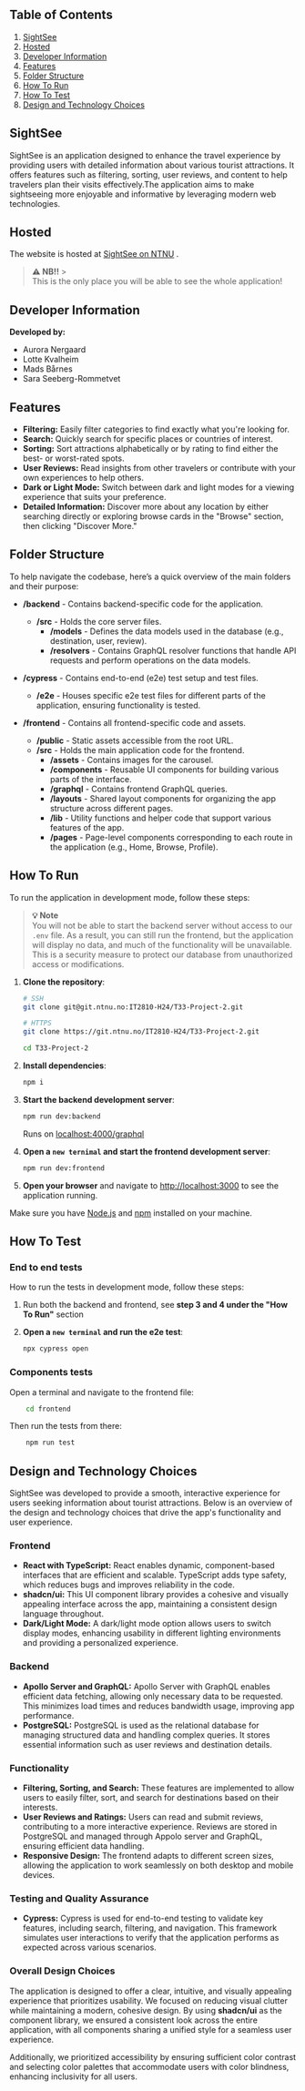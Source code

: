 ## Table of Contents

1. [SightSee](#sightsee)
2. [Hosted](#hosted)
3. [Developer Information](#developer-information)
4. [Features](#features)
5. [Folder Structure](#folder-structure)
6. [How To Run](#how-to-run)
7. [How To Test](#how-to-test)
8. [Design and Technology Choices](#design-and-technology-choices)

## SightSee

SightSee is an application designed to enhance the travel experience by providing users with detailed information about various tourist attractions. It offers features such as filtering, sorting, user reviews, and content to help travelers plan their visits effectively.The application aims to make sightseeing more enjoyable and informative by leveraging modern web technologies.

## Hosted

The website is hosted at
[SightSee on NTNU](http://it2810-33.idi.ntnu.no/project2/) .

> **⚠ NB!!** > </br>
> This is the only place you will be able to see the whole application!

## Developer Information

**Developed by:**

- Aurora Nergaard
- Lotte Kvalheim
- Mads Bårnes
- Sara Seeberg-Rommetvet

## Features

- **Filtering:** Easily filter categories to find exactly what you're looking for.
- **Search:** Quickly search for specific places or countries of interest.
- **Sorting:** Sort attractions alphabetically or by rating to find either the best- or worst-rated spots.
- **User Reviews:** Read insights from other travelers or contribute with your own experiences to help others.
- **Dark or Light Mode:** Switch between dark and light modes for a viewing experience that suits your preference.
- **Detailed Information:** Discover more about any location by either searching directly or exploring browse cards in the "Browse" section, then clicking "Discover More."

## Folder Structure

To help navigate the codebase, here’s a quick overview of the main folders and their purpose:

- **/backend** - Contains backend-specific code for the application.

  - **/src** - Holds the core server files.
    - **/models** - Defines the data models used in the database (e.g., destination, user, review).
    - **/resolvers** - Contains GraphQL resolver functions that handle API requests and perform operations on the data models.

- **/cypress** - Contains end-to-end (e2e) test setup and test files.

  - **/e2e** - Houses specific e2e test files for different parts of the application, ensuring functionality is tested.

- **/frontend** - Contains all frontend-specific code and assets.
  - **/public** - Static assets accessible from the root URL.
  - **/src** - Holds the main application code for the frontend.
    - **/assets** - Contains images for the carousel.
    - **/components** - Reusable UI components for building various parts of the interface.
    - **/graphql** - Contains frontend GraphQL queries.
    - **/layouts** - Shared layout components for organizing the app structure across different pages.
    - **/lib** - Utility functions and helper code that support various features of the app.
    - **/pages** - Page-level components corresponding to each route in the application (e.g., Home, Browse, Profile).

## How To Run

To run the application in development mode, follow these steps:

> **💡 Note** </br>
> You will not be able to start the backend server without access to our `.env` file. As a result, you can still run the frontend, but the application will display no data, and much of the functionality will be unavailable. This is a security measure to protect our database from unauthorized access or modifications.

1. **Clone the repository**:

   ```bash
   # SSH
   git clone git@git.ntnu.no:IT2810-H24/T33-Project-2.git

   # HTTPS
   git clone https://git.ntnu.no/IT2810-H24/T33-Project-2.git

   cd T33-Project-2
   ```

2. **Install dependencies**:

   ```bash
   npm i
   ```

3. **Start the backend development server**:

   ```bash
   npm run dev:backend
   ```

   Runs on [localhost:4000/graphql](localhost:4000/graphql)

4. **Open a `new ternimal` and start the frontend development server**:

   ```bash
   npm run dev:frontend
   ```

5. **Open your browser** and navigate to [http://localhost:3000](http://localhost:3000) to see the application running.

Make sure you have [Node.js](https://nodejs.org/) and [npm](https://www.npmjs.com/) installed on your machine.

## How To Test

### End to end tests

How to run the tests in development mode, follow these steps:

1.  Run both the backend and frontend,
    see **step 3 and 4 under the "How To Run"** section
2.  **Open a `new terminal` and run the e2e test**:

    ```bash
    npx cypress open
    ```

### Components tests

Open a terminal and navigate to the frontend file:

```bash
    cd frontend
```

Then run the tests from there:

```bash
    npm run test
```

## Design and Technology Choices

SightSee was developed to provide a smooth, interactive experience for users seeking information about tourist attractions. Below is an overview of the design and technology choices that drive the app's functionality and user experience.

### Frontend

- **React with TypeScript:** React enables dynamic, component-based interfaces that are efficient and scalable. TypeScript adds type safety, which reduces bugs and improves reliability in the code.
- **shadcn/ui:** This UI component library provides a cohesive and visually appealing interface across the app, maintaining a consistent design language throughout.
- **Dark/Light Mode:** A dark/light mode option allows users to switch display modes, enhancing usability in different lighting environments and providing a personalized experience.

### Backend

- **Apollo Server and GraphQL:** Apollo Server with GraphQL enables efficient data fetching, allowing only necessary data to be requested. This minimizes load times and reduces bandwidth usage, improving app performance.
- **PostgreSQL:** PostgreSQL is used as the relational database for managing structured data and handling complex queries. It stores essential information such as user reviews and destination details.

### Functionality

- **Filtering, Sorting, and Search:** These features are implemented to allow users to easily filter, sort, and search for destinations based on their interests.
- **User Reviews and Ratings:** Users can read and submit reviews, contributing to a more interactive experience. Reviews are stored in PostgreSQL and managed through Appolo server and GraphQL, ensuring efficient data handling.
- **Responsive Design:** The frontend adapts to different screen sizes, allowing the application to work seamlessly on both desktop and mobile devices.

### Testing and Quality Assurance

- **Cypress:** Cypress is used for end-to-end testing to validate key features, including search, filtering, and navigation. This framework simulates user interactions to verify that the application performs as expected across various scenarios.

### Overall Design Choices

The application is designed to offer a clear, intuitive, and visually appealing experience that prioritizes usability. We focused on reducing visual clutter while maintaining a modern, cohesive design. By using **shadcn/ui** as the component library, we ensured a consistent look across the entire application, with all components sharing a unified style for a seamless user experience.

Additionally, we prioritized accessibility by ensuring sufficient color contrast and selecting color palettes that accommodate users with color blindness, enhancing inclusivity for all users.
